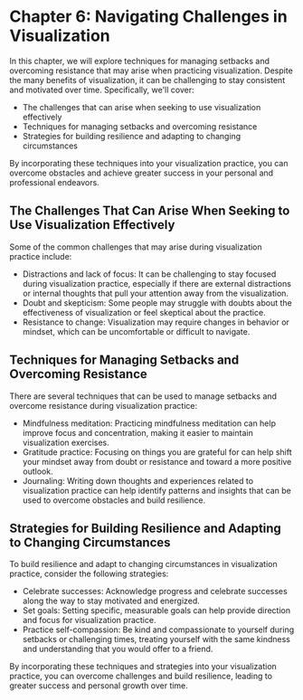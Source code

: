 Chapter 6: Navigating Challenges in Visualization
=================================================

In this chapter, we will explore techniques for managing setbacks and overcoming resistance that may arise when practicing visualization. Despite the many benefits of visualization, it can be challenging to stay consistent and motivated over time. Specifically, we'll cover:

* The challenges that can arise when seeking to use visualization effectively
* Techniques for managing setbacks and overcoming resistance
* Strategies for building resilience and adapting to changing circumstances

By incorporating these techniques into your visualization practice, you can overcome obstacles and achieve greater success in your personal and professional endeavors.

The Challenges That Can Arise When Seeking to Use Visualization Effectively
---------------------------------------------------------------------------

Some of the common challenges that may arise during visualization practice include:

* Distractions and lack of focus: It can be challenging to stay focused during visualization practice, especially if there are external distractions or internal thoughts that pull your attention away from the visualization.
* Doubt and skepticism: Some people may struggle with doubts about the effectiveness of visualization or feel skeptical about the practice.
* Resistance to change: Visualization may require changes in behavior or mindset, which can be uncomfortable or difficult to navigate.

Techniques for Managing Setbacks and Overcoming Resistance
----------------------------------------------------------

There are several techniques that can be used to manage setbacks and overcome resistance during visualization practice:

* Mindfulness meditation: Practicing mindfulness meditation can help improve focus and concentration, making it easier to maintain visualization exercises.
* Gratitude practice: Focusing on things you are grateful for can help shift your mindset away from doubt or resistance and toward a more positive outlook.
* Journaling: Writing down thoughts and experiences related to visualization practice can help identify patterns and insights that can be used to overcome obstacles and build resilience.

Strategies for Building Resilience and Adapting to Changing Circumstances
-------------------------------------------------------------------------

To build resilience and adapt to changing circumstances in visualization practice, consider the following strategies:

* Celebrate successes: Acknowledge progress and celebrate successes along the way to stay motivated and energized.
* Set goals: Setting specific, measurable goals can help provide direction and focus for visualization practice.
* Practice self-compassion: Be kind and compassionate to yourself during setbacks or challenging times, treating yourself with the same kindness and understanding that you would offer to a friend.

By incorporating these techniques and strategies into your visualization practice, you can overcome challenges and build resilience, leading to greater success and personal growth over time.
